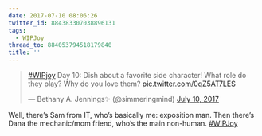 ```yaml
---
date: 2017-07-10 08:06:26
twitter_id: 884383307038896131
tags:
  - WIPJoy
thread_to: 884053794518179840
title: ''
---
```


<blockquote class="twitter-tweet"><p lang="en" dir="ltr"><a href="https://twitter.com/hashtag/WIPjoy?src=hash&amp;ref_src=twsrc%5Etfw">#WIPjoy</a> Day 10: Dish about a favorite side character! What role do they play? Why do you love them? <a href="https://t.co/0qZ5AT7LES">pic.twitter.com/0qZ5AT7LES</a></p>&mdash; Bethany A. Jennings✨ (@simmeringmind) <a href="https://twitter.com/simmeringmind/status/884267215859720192?ref_src=twsrc%5Etfw">July 10, 2017</a></blockquote>
<script async src="https://platform.twitter.com/widgets.js" charset="utf-8"></script>

Well, there’s Sam from IT, who’s basically me: exposition man. Then there’s Dana the mechanic/mom friend, who’s the main non-human. [#WIPJoy](https://twitter.com/hashtag/WIPJoy)
